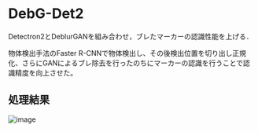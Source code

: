 # DebG-Det2
Detectron2とDeblurGANを組み合わせ，ブレたマーカーの認識性能を上げる．

物体検出手法のFaster R-CNNで物体検出し、その後検出位置を切り出し正規化、さらにGANによるブレ除去を行ったのちにマーカーの認識を行うことで認識精度を向上させた。
<bar> <bar> 

## 処理結果

![image](https://user-images.githubusercontent.com/64144764/196644677-91a28f5a-1017-4fd1-b9ab-600331fd6cbd.png)

